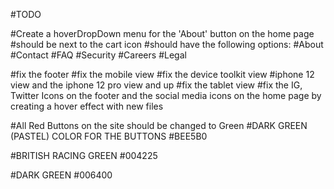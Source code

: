 #TODO


#Create a hoverDropDown menu for the 'About' button on the home page
#should be next to the cart icon
#should have the following options:
#About
#Contact
#FAQ
#Security
#Careers
#Legal

#fix the footer
#fix the mobile view
#fix the device toolkit view
#iphone 12 view and the iphone 12 pro view and up
#fix the tablet view
#fix the IG, Twitter Icons on the footer and the social media icons on the home page by creating a hover effect with new files


#All Red Buttons on the site should be changed to Green
#DARK GREEN (PASTEL) COLOR FOR THE BUTTONS
#BEE5B0

#BRITISH RACING GREEN
#004225

#DARK GREEN
#006400